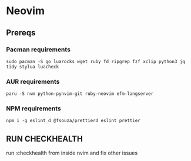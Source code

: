 # Neovim

## Prereqs

### Pacman requirements
```
sudo pacman -S go luarocks wget ruby fd ripgrep fzf xclip python3 jq tidy stylua luacheck
```

### AUR requirements

```
paru -S nvm python-pynvim-git ruby-neovim efm-langserver
```

### NPM requirements
```
npm i -g eslint_d @fsouza/prettierd eslint prettier
```

## RUN CHECKHEALTH
run :checkhealth from inside nvim and fix other issues
